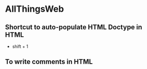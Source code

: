 # AllThingsWeb

## Shortcut to auto-populate HTML Doctype in HTML
- shift + 1
 

 ## To write comments in HTML
 <!-- 
 -->